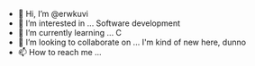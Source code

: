 - 👋 Hi, I’m @erwkuvi
- 👀 I’m interested in ... Software development
- 🌱 I’m currently learning ... C
- 💞️ I’m looking to collaborate on ... I'm kind of new here, dunno
- 📫 How to reach me ... 

<!---
erwkuvi/erwkuvi is a ✨ special ✨ repository because its `README.md` (this file) appears on your GitHub profile.
You can click the Preview link to take a look at your changes.
--->
